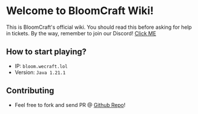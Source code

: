 # Welcome to BloomCraft Wiki!

This is BloomCraft's official wiki. You should read this before asking for help in tickets. 
By the way, remember to join our Discord! [Click ME](https://dsc.gg/bloomcraft)

## How to start playing?
- IP: ``bloom.wecraft.lol``
- Version: ``Java 1.21.1``

## Contributing
- Feel free to fork and send PR @ [Github Repo](https://RyanisyydsTT/bloomcraft-wiki)!
